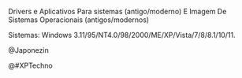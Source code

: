 Drivers e Aplicativos Para sistemas (antigo/moderno) E Imagem De Sistemas Operacionais (antigos/modernos)

Sistemas: Windows 3.11/95/NT4.0/98/2000/ME/XP/Vista/7/8/8.1/10/11.

@Japonezin

@#XPTechno


